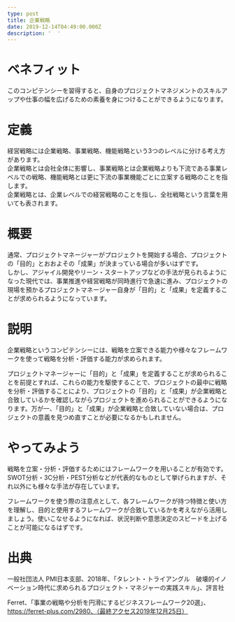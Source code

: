 ```yaml
---
type: post
title: 企業戦略
date: 2019-12-14T04:49:00.000Z
description: '  '
---
```

# ベネフィット

このコンピテンシーを習得すると、自身のプロジェクトマネジメントのスキルアップや仕事の幅を広げるための素養を身につけることができるようになります。

# 定義

経営戦略には企業戦略、事業戦略、機能戦略という3つのレベルに分ける考え方があります。\
企業戦略とは会社全体に影響し、事業戦略とは企業戦略よりも下流である事業レベルでの戦略、機能戦略とは更に下流の事業機能ごとに立案する戦略のことを指します。\
企業戦略とは、企業レベルでの経営戦略のことを指し、全社戦略という言葉を用いても表されます。

# 概要

通常、プロジェクトマネージャーがプロジェクトを開始する場合、プロジェクトの「目的」とおおよその「成果」が決まっている場合が多いはずです。
\
しかし、アジャイル開発やリーン・スタートアップなどの手法が見られるようになった現代では、事業推進や経営戦略が同時進行で急速に進み、プロジェクトの現場を預かるプロジェクトマネージャー自身が「目的」と「成果」を定義することが求められるようになっています。

# 説明

企業戦略というコンピテンシーには、戦略を立案できる能力や様々なフレームワークを使って戦略を分析・評価する能力が求められます。

プロジェクトマネージャーに「目的」と「成果」を定義することが求められることを前提とすれば、これらの能力を駆使することで、プロジェクトの最中に戦略を分析・評価することにより、プロジェクトの「目的」と「成果」が企業戦略と合致しているかを確認しながらプロジェクトを進められることができるようになります。万が一、「目的」と「成果」が企業戦略と合致していない場合は、プロジェクトの意義を見つめ直すことが必要になるかもしれません。

# やってみよう

戦略を立案・分析・評価するためにはフレームワークを用いることが有効です。SWOT分析・3C分析・PEST分析などが代表的なものとして挙げられますが、それ以外にも様々な手法が存在しています。

フレームワークを使う際の注意点として、各フレームワークが持つ特徴と使い方を理解し、目的と使用するフレームワークが合致しているかを考えながら活用しましょう。使いこなせるようになれば、状況判断や意思決定のスピードを上げることが可能になるはずです。



# 出典

一般社団法人 PMI日本支部、2018年、「タレント・トライアングル　破壊的イノベーション時代に求められるプロジェクト・マネジャーの実践スキル」、評言社

Ferret、「事業の戦略や分析を円滑にするビジネスフレームワーク20選」、https://ferret-plus.com/2980、（最終アクセス2019年12月25日）
